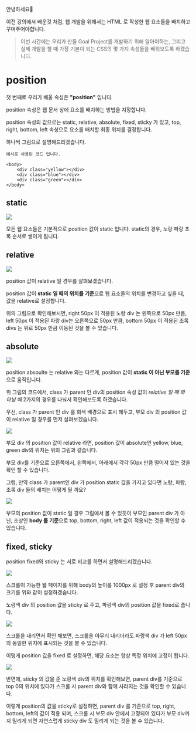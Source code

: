 안녕하세요🤗

이전 강의에서 배운것 처럼, 웹 개발을 위해서는 HTML 로 작성한 웹 요소들을 배치하고 꾸며주어야합니다.

> 이번 시간에는 우리가 만들 Goal Project를 개발하기 위해 알아야하는,
> 그리고 실제 개발을 할 때 가장 기본이 되는 CSS의 몇 가지 속성들을 배워보도록 하겠습니다.

# position

첫 번째로 우리가 배울 속성은 **"position"** 입니다.

position 속성은 웹 문서 상에 요소를 배치하는 방법을 지정합니다.

position 속성의 값으로는 static, relative, absolute, fixed, sticky 가 있고,
top, right, bottom, left 속성으로 요소를 배치할 최종 위치를 결정합니다.

하나씩 그림으로 설명해드리겠습니다.

```
예시로 사용된 코드 입니다.

<body>
    <div class="yellow"></div>
    <div class="blue"></div>
    <div class="green"></div>
</body>

```

## static

![](https://velog.velcdn.com/images/hbin12212/post/2cb16c6e-1184-4a3f-ac4f-4fb33f62fb98/image.jpg)

모든 웹 요소들은 기본적으로 position 값이 static 입니다.
static의 경우, 노랑 파랑 초록 순서로 쌓이게 됩니다.

## relative

![](https://velog.velcdn.com/images/hbin12212/post/cb61a62a-ec87-4dbd-9001-1e09658f5bbd/image.jpg)

position 값이 relative 일 경우를 살펴보겠습니다.

position 값이 **static 일 때의 위치를 기준**으로
웹 요소들의 위치를 변경하고 싶을 때, 값을 relative로 설정합니다.

위의 그림으로 확인해보시면, right 50px 이 적용된 노랑 div 는 왼쪽으로 50px 만큼,
left 50px 이 적용된 파랑 div는 오른쪽으로 50px 만큼,
bottom 50px 이 적용된 초록 divs 는 위로 50px 만큼 이동된 것을 볼 수 있습니다.

## absolute

![](https://velog.velcdn.com/images/hbin12212/post/55e3d007-b887-4f99-aed3-9eb4ff38202a/image.jpg)

position absoulte 는 relative 와는 다르게,
position 값이 **static 이 아닌 부모를 기준**으로 움직입니다.

위 그림의 코드에서, class 가 parent 인 div의 position 속성 값이 _relative 일 때 와 아닐 때_ 2가지의 경우를 나눠서 확인해보도록 하겠습니다.

우선, class 가 parent 인 div 를 회색 배경으로 표시 해두고,
부모 div 의 position 값이 relative 일 경우를 먼저 살펴보겠습니다.

![](https://velog.velcdn.com/images/hbin12212/post/8cd4b1b5-f40f-454c-8882-c65b76868990/image.jpg)

부모 div 의 position 값이 relative 라면, position 값이 absolute인 yellow, blue, green div의 위치는 위의 그림과 같습니다.

부모 div를 기준으로 오른쪽에서, 왼쪽에서, 아래에서 각각 50px 만큼 떨어져 있는 것을 확인 할 수 있습니다.

그럼, 만약 class 가 parent인 div 가 position static 값을 가지고 있다면 노랑, 파랑, 초록 div 들의 배치는 어떻게 될 까요?

![](https://velog.velcdn.com/images/hbin12212/post/e5d7ce6d-af73-4580-90e2-97feb59858c3/image.jpg)

부모의 position 값이 static 일 경우 그림에서 볼 수 있듯이 부모인 parent div 가 아닌,
조상인 **body 를 기준**으로 top, bottom, right, left 값이 적용되는 것을 확인할 수 있습니다.

## fixed, sticky

position fixed와 sticky 는 서로 비교를 하면서 설명해드리겠습니다.

![](https://velog.velcdn.com/images/hbin12212/post/c6f53f83-8f3f-42ca-8f19-5ec3d5825c56/image.jpg)

스크롤이 가능한 웹 페이지를 위해 body의 높이를 1000px 로 설정 후 parent div의 크기를 위와 같이 설정하겠습니다.

노랑색 div 의 position 값을 sticky 로 주고, 파랑색 div의 position 값을 fixed로 줍니다.

![](https://velog.velcdn.com/images/hbin12212/post/3e9c0e56-13d4-45bc-ba33-541b012c7df5/image.jpg)

스크롤을 내리면서 확인 해보면, 스크롤을 아무리 내리더라도
파랑색 div 가 left 50px 의 동일한 위치에 표시되는 것을 볼 수 있습니다.

이렇게 position 값을 fixed 로 설정하면, 해당 요소는 항상 특정 위치에 고정이 됩니다.

![](https://velog.velcdn.com/images/hbin12212/post/a356ad71-4826-4a89-8e9e-d2dfe8525a8f/image.gif)

반면에, sticky 의 값을 준 노랑색 div의 위치를 확인해보면,
parent div를 기준으로 top 0의 위치에 있다가
스크롤 시 parent div와 함께 사라지는 것을 확인할 수 있습니다.

이렇게 position의 값을 sticky로 설정하면,
parent div 를 기준으로 top, right, bottom, left의 값이 적용 되며,
스크롤 시 부모 div 안에서 고정되어 있다가 부모 div까지 밀리게 되면
자연스럽게 sticky div 도 밀리게 되는 것을 볼 수 있습니다.
